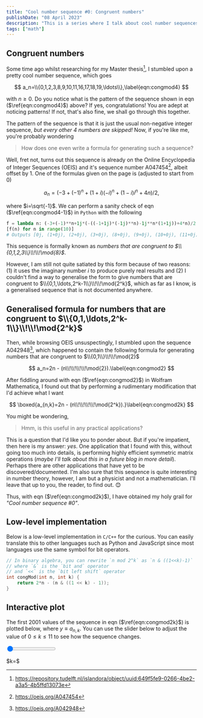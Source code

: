 ```yaml
---
title: "Cool number sequence #0: Congruent numbers"
publishDate: "08 April 2023"
description: "This is a series where I talk about cool number sequences that I found and expound on them"
tags: ["math"]
---
```


## Congruent numbers

Some time ago whilst researching for my Master thesis[^mscthesis], I stumbled upon a pretty cool number sequence, which goes

$$
a_n=\\{0,1,2,3,8,9,10,11,16,17,18,19,\ldots\\},\label{eqn:congmod4}
$$

with $n\geq0$. Do you notice what is the pattern of the sequence shown in eqn ($\ref{eqn:congmod4}$) above? If yes, congratulations! You are adept at noticing patterns! If not, that's also fine, we shall go through this together.

The pattern of the sequence is that it is just the usual non-negative integer sequence, _but every other 4 numbers are skipped!_ Now, if you're like me, you're probably wondering

> How does one even write a formula for generating such a sequence?

Well, fret not, turns out this sequence is already on the Online Encyclopedia of Integer Sequences (OEIS) and it's sequence number A047454[^A047454], albeit offset by 1. One of the formulas given on the page is (adjusted to start from 0)

$$
a_n=(-3+(-1)^n+(1+i) (-i)^n+(1-i) i^n+4 n)/2,\label{eqn:congmod4-1}
$$

where $i=\sqrt{-1}$. We can perform a sanity check of eqn ($\ref{eqn:congmod4-1}$) in `Python` with the following

```py
f = lambda n: (-3+(-1)**n+1j*(-((-1+1j)*(-1j)**n)-1j**n*(1+1j))+4*n)/2
[f(n) for n in range(10)]
# Outputs [0j, (1+0j), (2+0j), (3+0j), (8+0j), (9+0j), (10+0j), (11+0j), (16+0j), (17+0j)]
```

This sequence is formally known as _numbers that are congruent to $\\{0,1,2,3\\}\\!\\!\mod{8}$_.

However, I am still not quite satiated by this form because of two reasons: (1) it uses the imaginary number $i$ to produce purely real results and (2) I couldn't find a way to generalise the form to give numbers that are congruent to $\\{0,1,\ldots,2^k-1\\}\\!\\!\mod{2^k}$, which as far as I know, is a generalised sequence that is not documented anywhere.

## Generalised formula for numbers that are congruent to $\\{0,1,\ldots,2^k-1\\}\\!\\!\mod{2^k}$

Then, while browsing OEIS unsuspectingly, I stumbled upon the sequence A042948[^A042948], which happened to contain the following formula for generating numbers that are congruent to $\\{0,1\\}\\!\\!\mod{2}$

$$
a_n=2n - (n\\!\\!\\!\\!\mod{2}).\label{eqn:congmod2}
$$

After fiddling around with eqn ($\ref{eqn:congmod2}$) in Wolfram Mathematica, I found out that by performing a rudimentary modification that I'd achieve what I want

$$
\boxed{a_{n,k}=2n - (n\\!\\!\\!\\!\mod{2^k}).}\label{eqn:congmod2k}
$$

You might be wondering,

> Hmm, is this useful in any practical applications?

This is a question that I'd like you to ponder about. But if you're impatient, then here is my answer: _yes_. One application that I found with this, without going too much into details, is performing highly efficient symmetric matrix operations (_maybe I'll talk about this in a future blog in more detail_). Perhaps there are other applications that have yet to be discovered/documented. I'm also sure that this sequence is quite interesting in number theory, however, I am but a physicist and not a mathematician. I'll leave that up to you, the reader, to find out. 😊

Thus, with eqn ($\ref{eqn:congmod2k}$), I have obtained my holy grail for _"Cool number sequence #0"_.

## Low-level implementation

Below is a low-level implementation in `C/C++` for the curious. You can easily translate this to other languages such as Python and JavaScript since most languages use the same symbol for bit operators.

```c
// In binary algebra, you can rewrite `n mod 2^k` as `n & ((1<<k)-1)`
// where `&` is the `bit and` operator
// and `<<` is the `bit left shift` operator
int congMod(int n, int k) {
    return 2*n - (n & ((1 << k) - 1));
}
```

## Interactive plot

The first 2001 values of the sequence in eqn ($\ref{eqn:congmod2k}$) is plotted below, where $y\equiv a_{n,k}$. You can use the slider below to adjust the value of $0\leq k\leq11$ to see how the sequence changes.

<div class="echarts" id="congruent-numbers-scatter-chart"></div>

<div class="slider-container">
  <input type="range" min="0" max="11" value="0" class="slider" id="congruent-number-slider">
  <p style="width: 60px;">$k=$ <span id="current-congruent-number"></span></p>
</div>

[^A047454]: https://oeis.org/A047454
[^A042948]: https://oeis.org/A042948
[^mscthesis]: https://repository.tudelft.nl/islandora/object/uuid:649f5fe9-0266-4be2-a3a5-4b5ffd13073e

<!-- id MathJax-Element-2-Frame -->
<!-- span class MathJax > span class MJX_Assistive_MathML > math > mrow class MathJax_ref > mtext -->
